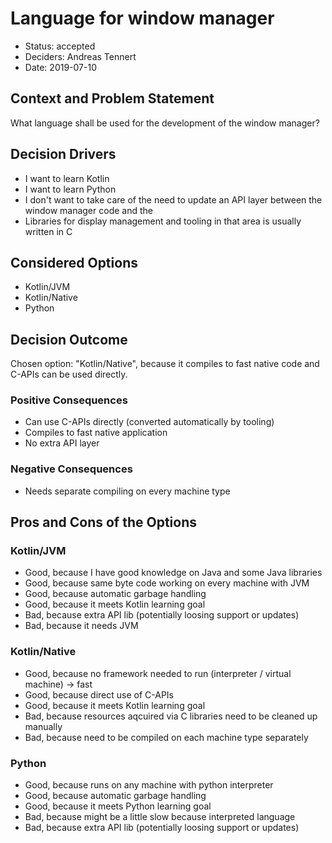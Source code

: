 # Language for window manager

* Status: accepted <!-- optional -->
* Deciders: Andreas Tennert <!-- optional -->
* Date: 2019-07-10 <!-- optional -->

## Context and Problem Statement

What language shall be used for the development of the window manager?

## Decision Drivers <!-- optional -->

* I want to learn Kotlin
* I want to learn Python
* I don't want to take care of the need to update an API layer between the window manager code and the 
* Libraries for display management and tooling in that area is usually written in C

## Considered Options

* Kotlin/JVM
* Kotlin/Native
* Python

## Decision Outcome

Chosen option: "Kotlin/Native", because it compiles to fast native code and C-APIs can be used directly.

### Positive Consequences <!-- optional -->

* Can use C-APIs directly (converted automatically by tooling)
* Compiles to fast native application
* No extra API layer

### Negative Consequences <!-- optional -->

* Needs separate compiling on every machine type

## Pros and Cons of the Options <!-- optional -->

### Kotlin/JVM

* Good, because I have good knowledge on Java and some Java libraries
* Good, because same byte code working on every machine with JVM
* Good, because automatic garbage handling
* Good, because it meets Kotlin learning goal
* Bad, because extra API lib (potentially loosing support or updates)
* Bad, because it needs JVM

### Kotlin/Native

* Good, because no framework needed to run (interpreter / virtual machine) -> fast
* Good, because direct use of C-APIs
* Good, because it meets Kotlin learning goal
* Bad, because resources aqcuired via C libraries need to be cleaned up manually
* Bad, because need to be compiled on each machine type separately

### Python

* Good, because runs on any machine with python interpreter
* Good, because automatic garbage handling
* Good, because it meets Python learning goal
* Bad, because might be a little slow because interpreted language
* Bad, because extra API lib (potentially loosing support or updates)
